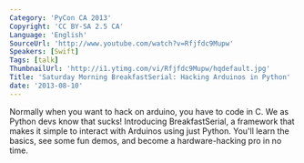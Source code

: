 ```yaml
---
Category: 'PyCon CA 2013'
Copyright: 'CC BY-SA 2.5 CA'
Language: 'English'
SourceUrl: 'http://www.youtube.com/watch?v=Rfjfdc9Mupw'
Speakers: [Swift]
Tags: [talk]
ThumbnailUrl: 'http://i1.ytimg.com/vi/Rfjfdc9Mupw/hqdefault.jpg'
Title: 'Saturday Morning BreakfastSerial: Hacking Arduinos in Python'
date: '2013-08-10'
---
```

Normally when you want to hack on arduino, you have to code in C. We as Python devs know that sucks! Introducing BreakfastSerial, a framework that makes it simple to interact with Arduinos using just Python. You'll learn the basics, see some fun demos, and become a hardware-hacking pro in no time.
